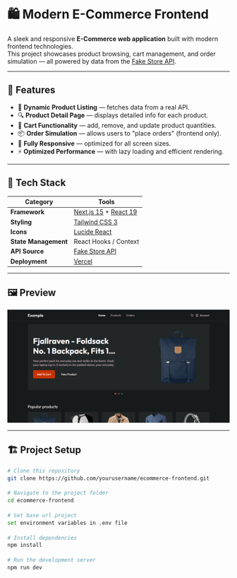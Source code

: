 # 🛍️ Modern E-Commerce Frontend

A sleek and responsive **E-Commerce web application** built with modern frontend technologies.  
This project showcases product browsing, cart management, and order simulation — all powered by data from the [Fake Store API](https://fakestoreapi.com/).

---

## 🚀 Features

- 🧩 **Dynamic Product Listing** — fetches data from a real API.
- 🔍 **Product Detail Page** — displays detailed info for each product.
- 🛒 **Cart Functionality** — add, remove, and update product quantities.
- 📦 **Order Simulation** — allows users to "place orders" (frontend only).
- 📱 **Fully Responsive** — optimized for all screen sizes.
- ⚡ **Optimized Performance** — with lazy loading and efficient rendering.

---

## 🧠 Tech Stack

| Category             | Tools                                                              |
| -------------------- | ------------------------------------------------------------------ |
| **Framework**        | [Next.js 15](https://nextjs.org/) + [React 19](https://react.dev/) |
| **Styling**          | [Tailwind CSS 3](https://tailwindcss.com/)                         |
| **Icons**            | [Lucide React](https://lucide.dev/)                                |
| **State Management** | React Hooks / Context                                              |
| **API Source**       | [Fake Store API](https://fakestoreapi.com/)                        |
| **Deployment**       | [Vercel](https://vercel.com/)                                      |

---

## 🖼️ Preview

![App Screenshot](public/preview.png)

---

## 🏗️ Project Setup

```bash
# Clone this repository
git clone https://github.com/yourusername/ecommerce-frontend.git

# Navigate to the project folder
cd ecommerce-frontend

# Set base url project
set environment variables in .env file

# Install dependencies
npm install

# Run the development server
npm run dev
```
